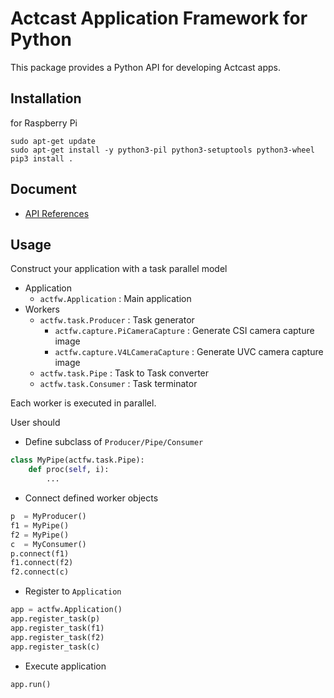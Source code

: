 # Actcast Application Framework for Python

This package provides a Python API for developing Actcast apps.

## Installation

for Raspberry Pi

```
sudo apt-get update
sudo apt-get install -y python3-pil python3-setuptools python3-wheel
pip3 install .
```

## Document

* [API References](https://idein.github.io/actfw-docs/latest/)

## Usage

Construct your application with a task parallel model

* Application
    * `actfw.Application` : Main application
* Workers
    * `actfw.task.Producer` : Task generator
        * `actfw.capture.PiCameraCapture` : Generate CSI camera capture image
        * `actfw.capture.V4LCameraCapture` : Generate UVC camera capture image
    * `actfw.task.Pipe` : Task to Task converter
    * `actfw.task.Consumer` : Task terminator

Each worker is executed in parallel.

User should

* Define subclass of `Producer/Pipe/Consumer`
~~~~python
class MyPipe(actfw.task.Pipe):
    def proc(self, i):
        ...
~~~~
* Connect defined worker objects
~~~~python
p  = MyProducer()
f1 = MyPipe()
f2 = MyPipe()
c  = MyConsumer()
p.connect(f1)
f1.connect(f2)
f2.connect(c)
~~~~
* Register to `Application`
~~~~python
app = actfw.Application()
app.register_task(p)
app.register_task(f1)
app.register_task(f2)
app.register_task(c)
~~~~
* Execute application
~~~~python
app.run()
~~~~
